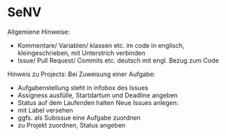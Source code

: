 # SeNV

Allgemiene Hinweise:
- Kommentare/ Variablen/ klassen etc. im code in englisch, kleingeschrieben, mit Unterstrich verbinden
- Issue/ Pull Request/ Commits etc. deutsch mit engl. Bezug zum Code


Hinweis zu Projects:
Bei Zuweisung einer Aufgabe:
  - Aufgabenstellung steht in infobox des Issues
  - Assigness ausfülle, Startdartum und Deadline angeben
  - Status auf dem Laufenden halten
Neue Issues anlegen:
  - mit Label versehen
  - ggfs. als Subissue eine Aufgabe zuordnen
  - zu Projekt zuordnen, Status angeben
